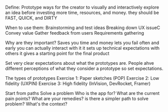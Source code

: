 Define: Prototype
ways for the creator to visually and interactively explore an idea before investing more time, resources, and money.
they should be FAST, QUICK, and DIRTY

When to use them:
Brainstorming and test ideas
Breaking down UX issueC
Convey value
Gather feedback from users
Requirements gathering

Why are they important?
Saves you time and money
lets you fail often and early
you can actually interact with it
it sets up technical expectations with others
it gives a starting point for the final product

Set very clear expectations about what the prototypes are. People ahve different perceptions of what they consider a prototype so set expectations.

The types of prototypes
Exercise 1: Paper sketches (POP)
Exercise 2: Low fidelity	(UXPIN)
Exercise 3: High fidelity	(InVision, DevRocket, Framer)

Start from paths
Solve a problem
Who is the app for?
What are the current pain points?
What are your remedies?
is there a simpler path to solve problem?
What's the context?